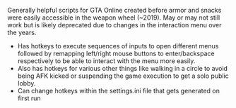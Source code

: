  Generally helpful scripts for GTA Online created before armor and snacks were easily accessible in the weapon wheel (~2019). May or may not still work but is likely deprecated due to changes in the interaction menu over the years.
 
 - Has hotkeys to execute sequences of inputs to open different menus followed by remapping left/right mouse buttons to enter/backspace respectively to be able to interact with the menu more easily.
 - Also has hotkeys for various other things like walking in a circle to avoid being AFK kicked or suspending the game execution to get a solo public lobby.
 - Can change hotkeys within the settings.ini file that gets generated on first run
